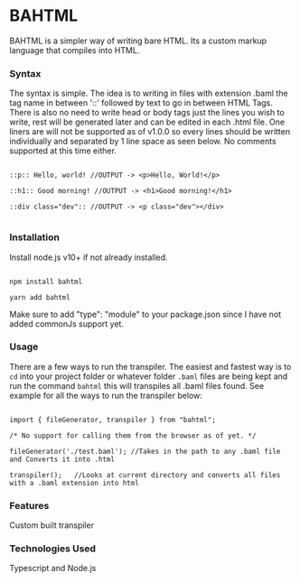 # BAHTML

BAHTML is a simpler way of writing bare HTML. Its a custom markup language that compiles into HTML.

### Syntax

The syntax is simple. The idea is to writing in files with extension .baml the tag name in between '::' followed by text to go in between HTML Tags. There is also no need to write head or body tags just the lines you wish to write, rest will be generated later and can be edited in each .html file. One liners are will not be supported as of v1.0.0 so every lines should be written individually and separated by 1 line space as seen below. No comments supported at this time either.

```

::p:: Hello, world! //OUTPUT -> <p>Hello, World!</p>

::h1:: Good morning! //OUTPUT -> <h1>Good morning!</h1>

::div class="dev":: //OUTPUT -> <p class="dev"></div>


```

### Installation

Install node.js v10+ if not already installed.

```

npm install bahtml

yarn add bahtml

```

Make sure to add "type": "module" to your package.json since I have not added commonJs support yet.

### Usage

There are a few ways to run the transpiler. The easiest and fastest way is to ``` cd ``` into your project folder or whatever folder ``` .baml ``` files are being kept and run the command ``` bahtml ``` this will transpiles all .baml files found. See example for all the ways to run the transpiler below: 

```

import { fileGenerator, transpiler } from "bahtml";

/* No support for calling them from the browser as of yet. */

fileGenerator('./test.baml'); //Takes in the path to any .baml file and Converts it into .html

transpiler();   //Looks at current directory and converts all files with a .baml extension into html    

```

### Features

Custom built transpiler

### Technologies Used

Typescript and Node.js
